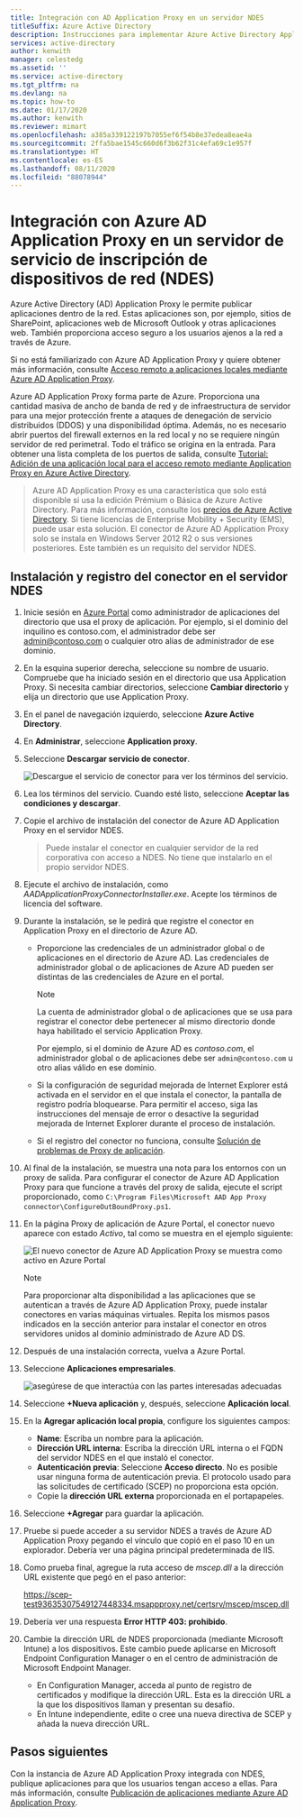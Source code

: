 ```yaml
---
title: Integración con AD Application Proxy en un servidor NDES
titleSuffix: Azure Active Directory
description: Instrucciones para implementar Azure Active Directory Application Proxy para proteger el servidor NDES.
services: active-directory
author: kenwith
manager: celestedg
ms.assetid: ''
ms.service: active-directory
ms.tgt_pltfrm: na
ms.devlang: na
ms.topic: how-to
ms.date: 01/17/2020
ms.author: kenwith
ms.reviewer: mimart
ms.openlocfilehash: a385a339122197b7055ef6f54b8e37edea8eae4a
ms.sourcegitcommit: 2ffa5bae1545c660d6f3b62f31c4efa69c1e957f
ms.translationtype: HT
ms.contentlocale: es-ES
ms.lasthandoff: 08/11/2020
ms.locfileid: "88078944"
---
```

# <a name="integrate-with-azure-ad-application-proxy-on-a-network-device-enrollment-service-ndes-server"></a>Integración con Azure AD Application Proxy en un servidor de servicio de inscripción de dispositivos de red (NDES)

Azure Active Directory (AD) Application Proxy le permite publicar aplicaciones dentro de la red. Estas aplicaciones son, por ejemplo, sitios de SharePoint, aplicaciones web de Microsoft Outlook y otras aplicaciones web. También proporciona acceso seguro a los usuarios ajenos a la red a través de Azure.

Si no está familiarizado con Azure AD Application Proxy y quiere obtener más información, consulte [Acceso remoto a aplicaciones locales mediante Azure AD Application Proxy](application-proxy.md).

Azure AD Application Proxy forma parte de Azure. Proporciona una cantidad masiva de ancho de banda de red y de infraestructura de servidor para una mejor protección frente a ataques de denegación de servicio distribuidos (DDOS) y una disponibilidad óptima. Además, no es necesario abrir puertos del firewall externos en la red local y no se requiere ningún servidor de red perimetral. Todo el tráfico se origina en la entrada. Para obtener una lista completa de los puertos de salida, consulte [Tutorial: Adición de una aplicación local para el acceso remoto mediante Application Proxy en Azure Active Directory](https://docs.microsoft.com/azure/active-directory/manage-apps/application-proxy-add-on-premises-application#prepare-your-on-premises-environment).

> Azure AD Application Proxy es una característica que solo está disponible si usa la edición Prémium o Básica de Azure Active Directory. Para más información, consulte los [precios de Azure Active Directory](https://azure.microsoft.com/pricing/details/active-directory/). 
> Si tiene licencias de Enterprise Mobility + Security (EMS), puede usar esta solución.
> El conector de Azure AD Application Proxy solo se instala en Windows Server 2012 R2 o sus versiones posteriores. Este también es un requisito del servidor NDES.

## <a name="install-and-register-the-connector-on-the-ndes-server"></a>Instalación y registro del conector en el servidor NDES

1. Inicie sesión en [Azure Portal](https://portal.azure.com/) como administrador de aplicaciones del directorio que usa el proxy de aplicación. Por ejemplo, si el dominio del inquilino es contoso.com, el administrador debe ser admin@contoso.com o cualquier otro alias de administrador de ese dominio.
1. En la esquina superior derecha, seleccione su nombre de usuario. Compruebe que ha iniciado sesión en el directorio que usa Application Proxy. Si necesita cambiar directorios, seleccione **Cambiar directorio** y elija un directorio que use Application Proxy.
1. En el panel de navegación izquierdo, seleccione **Azure Active Directory**.
1. En **Administrar**, seleccione **Application proxy**.
1. Seleccione **Descargar servicio de conector**.

    ![Descargue el servicio de conector para ver los términos del servicio.](./media/active-directory-app-proxy-protect-ndes/application-proxy-download-connector-service.png)

1. Lea los términos del servicio. Cuando esté listo, seleccione **Aceptar las condiciones y descargar**.
1. Copie el archivo de instalación del conector de Azure AD Application Proxy en el servidor NDES. 
   > Puede instalar el conector en cualquier servidor de la red corporativa con acceso a NDES. No tiene que instalarlo en el propio servidor NDES.
1. Ejecute el archivo de instalación, como *AADApplicationProxyConnectorInstaller.exe*. Acepte los términos de licencia del software.
1. Durante la instalación, se le pedirá que registre el conector en Application Proxy en el directorio de Azure AD.
   * Proporcione las credenciales de un administrador global o de aplicaciones en el directorio de Azure AD. Las credenciales de administrador global o de aplicaciones de Azure AD pueden ser distintas de las credenciales de Azure en el portal.

        > [!NOTE]
        > La cuenta de administrador global o de aplicaciones que se usa para registrar el conector debe pertenecer al mismo directorio donde haya habilitado el servicio Application Proxy.
        >
        > Por ejemplo, si el dominio de Azure AD es *contoso.com*, el administrador global o de aplicaciones debe ser `admin@contoso.com` u otro alias válido en ese dominio.

   * Si la configuración de seguridad mejorada de Internet Explorer está activada en el servidor en el que instala el conector, la pantalla de registro podría bloquearse. Para permitir el acceso, siga las instrucciones del mensaje de error o desactive la seguridad mejorada de Internet Explorer durante el proceso de instalación.
   * Si el registro del conector no funciona, consulte [Solución de problemas de Proxy de aplicación](application-proxy-troubleshoot.md).
1. Al final de la instalación, se muestra una nota para los entornos con un proxy de salida. Para configurar el conector de Azure AD Application Proxy para que funcione a través del proxy de salida, ejecute el script proporcionado, como `C:\Program Files\Microsoft AAD App Proxy connector\ConfigureOutBoundProxy.ps1`.
1. En la página Proxy de aplicación de Azure Portal, el conector nuevo aparece con estado *Activo*, tal como se muestra en el ejemplo siguiente:

    ![El nuevo conector de Azure AD Application Proxy se muestra como activo en Azure Portal](./media/active-directory-app-proxy-protect-ndes/connected-app-proxy.png)

    > [!NOTE]
    > Para proporcionar alta disponibilidad a las aplicaciones que se autentican a través de Azure AD Application Proxy, puede instalar conectores en varias máquinas virtuales. Repita los mismos pasos indicados en la sección anterior para instalar el conector en otros servidores unidos al dominio administrado de Azure AD DS.

1. Después de una instalación correcta, vuelva a Azure Portal.

1. Seleccione **Aplicaciones empresariales**.

   ![asegúrese de que interactúa con las partes interesadas adecuadas](./media/active-directory-app-proxy-protect-ndes/azure-active-directory-enterprise-applications.png)

1. Seleccione **+Nueva aplicación** y, después, seleccione **Aplicación local**. 

1. En la **Agregar aplicación local propia**, configure los siguientes campos:

   * **Name**: Escriba un nombre para la aplicación.
   * **Dirección URL interna**: Escriba la dirección URL interna o el FQDN del servidor NDES en el que instaló el conector.
   * **Autenticación previa**: Seleccione **Acceso directo**. No es posible usar ninguna forma de autenticación previa. El protocolo usado para las solicitudes de certificado (SCEP) no proporciona esta opción.
   * Copie la **dirección URL externa** proporcionada en el portapapeles.

1. Seleccione **+Agregar** para guardar la aplicación.

1. Pruebe si puede acceder a su servidor NDES a través de Azure AD Application Proxy pegando el vínculo que copió en el paso 10 en un explorador. Debería ver una página principal predeterminada de IIS.

1. Como prueba final, agregue la ruta acceso de *mscep.dll* a la dirección URL existente que pegó en el paso anterior:

   https://scep-test93635307549127448334.msappproxy.net/certsrv/mscep/mscep.dll

1. Debería ver una respuesta **Error HTTP 403: prohibido**.

1. Cambie la dirección URL de NDES proporcionada (mediante Microsoft Intune) a los dispositivos. Este cambio puede aplicarse en Microsoft Endpoint Configuration Manager o en el centro de administración de Microsoft Endpoint Manager.

   * En Configuration Manager, acceda al punto de registro de certificados y modifique la dirección URL. Esta es la dirección URL a la que los dispositivos llaman y presentan su desafío.
   * En Intune independiente, edite o cree una nueva directiva de SCEP y añada la nueva dirección URL.

## <a name="next-steps"></a>Pasos siguientes

Con la instancia de Azure AD Application Proxy integrada con NDES, publique aplicaciones para que los usuarios tengan acceso a ellas. Para más información, consulte [Publicación de aplicaciones mediante Azure AD Application Proxy](https://docs.microsoft.com/azure/active-directory/manage-apps/application-proxy-add-on-premises-application).

